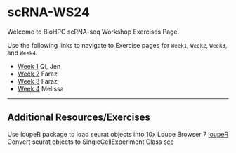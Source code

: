 # scRNA-WS24

Welcome to BioHPC scRNA-seq Workshop Exercises Page. <br>

Use the following links to navigate to Exercise pages for `Week1`, `Week2`, `Week3`, and `Week4`.

- [Week 1](Lessons/Week1.md) Qi, Jen
- [Week 2](Lessons/Week2.md) Faraz
- [Week 3](Lessons/Week3.md) Faraz
- [Week 4](Lessons/Week4.md) Melissa

<hr>

## Additional Resources/Exercises

Use loupeR package to load seurat objects into 10x Loupe Browser 7  [loupeR](Lessons/loupe.md)
Convert seurat objects to SingleCellExperiment Class [sce](Lessons/sce.md)
